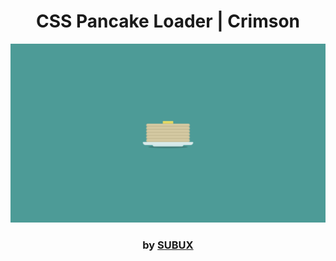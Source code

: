 <div align="center">

# CSS Pancake Loader | Crimson

<img src="admin/base.png">

### by <a href="https://github.com/python019">SUBUX</a>

</div>